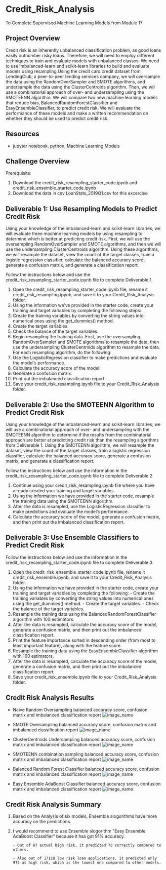 # Credit_Risk_Analysis
To Complete Supervised Machine Learning Models from Module 17

## Project Overview
Credit risk is an inherently unbalanced classification problem, as good loans easily outnumber risky loans. Therefore, we will need to employ different techniques to train and evaluate models with unbalanced classes. We need to use imbalanced-learn and scikit-learn libraries to build and evaluate models using resampling.Using the credit card credit dataset from LendingClub, a peer-to-peer lending services company, we will oversample the data using the RandomOverSampler and SMOTE algorithms, and undersample the data using the ClusterCentroids algorithm. Then, we will use a combinatorial approach of over- and undersampling using the SMOTEENN algorithm. We will compare two new machine learning models that reduce bias, BalancedRandomForestClassifier and EasyEnsembleClassifier, to predict credit risk. We will evaluate the performance of these models and make a written recommendation on whether they should be used to predict credit risk..

## Resources
- jupyter notebook, python, Machine Learning Models 

## Challenge Overview
Prerequisite:
1.  Download the credit_risk_resampling_starter_code.ipynb and credit_risk_ensemble_starter_code.ipynb
2.  Download the data in csv LoanStats_2019Q1.csv for this excercise 


## Deliverable 1:  Use Resampling Models to Predict Credit Risk

Using your knowledge of the imbalanced-learn and scikit-learn libraries, we will evaluate three machine learning models by using resampling to determine which is better at predicting credit risk. First, we will use the oversampling RandomOverSampler and SMOTE algorithms, and then we will use the undersampling ClusterCentroids algorithm. Using these algorithms, we will resample the dataset, view the count of the target classes, train a logistic regression classifier, calculate the balanced accuracy score, generate a confusion matrix, and generate a classification report.

Follow the instructions below and use the credit_risk_resampling_starter_code.ipynb file to complete Deliverable 1.

1.  Open the credit_risk_resampling_starter_code.ipynb file, rename it credit_risk_resampling.ipynb, and save it to your Credit_Risk_Analysis folder.
2.  Using the information we’ve provided in the starter code, create your training and target variables by completing the following steps:
3.  Create the training variables by converting the string values into numerical ones using the get_dummies() method.
4.  Create the target variables.
5.  Check the balance of the target variables.
6.  Begin resampling the training data. First, use the oversampling RandomOverSampler and SMOTE algorithms to resample the data, then use the undersampling 
    ClusterCentroids algorithm to resample the data. For each resampling algorithm, do the following:
7.  Use the LogisticRegression classifier to make predictions and evaluate the model’s performance.
8.  Calculate the accuracy score of the model.
9.  Generate a confusion matrix.
10. Print out the imbalanced classification report.
11. Save your credit_risk_resampling.ipynb file to your Credit_Risk_Analysis folder.

## Deliverable 2:  Use the SMOTEENN Algorithm to Predict Credit Risk

Using your knowledge of the imbalanced-learn and scikit-learn libraries, we will use a combinatorial approach of over- and undersampling with the SMOTEENN algorithm to determine if the results from the combinatorial approach are better at predicting credit risk than the resampling algorithms from Deliverable 1. Using the SMOTEENN algorithm, we will resample the dataset, view the count of the target classes, train a logistic regression classifier, calculate the balanced accuracy score, generate a confusion matrix, and generate a classification report. 

Follow the instructions below and use the information in the credit_risk_resampling_starter_code.ipynb file to complete Deliverable 2.

1.  Continue using your credit_risk_resampling.ipynb file where you have already created your training and target variables.
2.  Using the information we have provided in the starter code, resample the training data using the SMOTEENN algorithm.
3.  After the data is resampled, use the LogisticRegression classifier to make predictions and evaluate the model’s performance.
4.  Calculate the accuracy score of the model, generate a confusion matrix, and then print out the imbalanced classification report.

## Deliverable 3:  Use Ensemble Classifiers to Predict Credit Risk

Follow the instructions below and use the information in the credit_risk_resampling_starter_code.ipynb file to complete Deliverable 3.

1.  Open the credit_risk_ensemble_starter_code.ipynb file, rename it credit_risk_ensemble.ipynb, and save it to your Credit_Risk_Analysis folder.
2.  Using the information we have provided in the starter code, create your training and target variables by completing the following:
	    -   Create the training variables by converting the string values into numerical ones using the get_dummies() method.
	    -   Create the target variables.
	    -   Check the balance of the target variables.
3.  Resample the training data using the BalancedRandomForestClassifier algorithm with 100 estimators.
4.  After the data is resampled, calculate the accuracy score of the model, generate a confusion matrix, and then print out the imbalanced classification report.
5.  Print the feature importance sorted in descending order (from most to least important feature), along with the feature score.
6.  Resample the training data using the EasyEnsembleClassifier algorithm with 100 estimators.
7.  After the data is resampled, calculate the accuracy score of the model, generate a confusion matrix, and then print out the imbalanced classification report.
8.  Save your credit_risk_ensemble.ipynb file to your Credit_Risk_Analysis folder.

## Credit Risk Analysis Results
  - Naive Random Oversampling balanced accuracy score, confusion matrix and imbalanced classification report
    ![image_name](https://github.com/raneymjohnGit/Credit_Risk_Analysis/blob/main/Resources/Naive_Random_Oversampling.png)
 
  - SMOTE Oversampling balanced accuracy score, confusion matrix and imbalanced classification report
    ![image_name](https://github.com/raneymjohnGit/Credit_Risk_Analysis/blob/main/Resources/SMOTE_Oversampling.png)

  - ClusterCentroids Undersampling balanced accuracy score, confusion matrix and imbalanced classification report
    ![image_name](https://github.com/raneymjohnGit/Credit_Risk_Analysis/blob/main/Resources/ClusterCentroids_Undersampling.png)

  - SMOTEENN combination sampling balanced accuracy score, confusion matrix and imbalanced classification report
    ![image_name](https://github.com/raneymjohnGit/Credit_Risk_Analysis/blob/main/Resources/SMOTEENN_combination_sampling.png)
 
  - Balanced Random Forest Classifier balanced accuracy score, confusion matrix and imbalanced classification report
    ![image_name](https://github.com/raneymjohnGit/Credit_Risk_Analysis/blob/main/Resources/Balanced_Random_Forest_Classifier.png)

  - Easy Ensemble AdaBoost Classifier balanced accuracy score, confusion matrix and imbalanced classification report
    ![image_name](https://github.com/raneymjohnGit/Credit_Risk_Analysis/blob/main/Resources/Ensemble_AdaBoost_Classifier.png)

## Credit Risk Analysis Summary

1.  Based on the Analysis of six models, Ensemble alogorithms have more accuracy on the predictions.
2.  I would recommend to use Ensemble alogorithm "Easy Ensemble AdaBoost Classifier" because it has got 91% accuracy.
        
        - Out of 87 actual high risk, it predicted 78 correctly compared to others. 
        
        - Also out of 17118 low risk loan applications, it predicted only 975 as high risk, which is the lowest one compared to other models.
